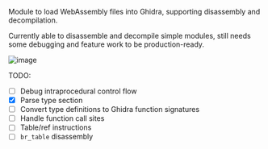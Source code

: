 Module to load WebAssembly files into Ghidra, supporting disassembly and decompilation.

Currently able to disassemble and decompile simple modules, still needs some debugging and feature work to be production-ready. 

![image](https://user-images.githubusercontent.com/10344380/124648385-cea1cd80-de5c-11eb-81b6-d2e0039e1a0f.png)

TODO:
- [ ] Debug intraprocedural control flow
- [x] Parse type section
- [ ] Convert type definitions to Ghidra function signatures
- [ ] Handle function call sites
- [ ] Table/ref instructions
- [ ] `br_table` disassembly
